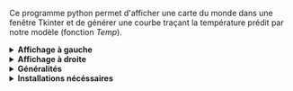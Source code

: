 Ce programme python permet d'afficher une carte du monde dans une fenêtre Tkinter et de générer une courbe traçant la température prédit par notre modèle (fonction *Temp*).

<details>
<summary> <b>Affichage à gauche  </b></summary>
On colorie la carte du monde avec le code couleur correspondant aux approximations très simplifiées de la capacité calorifique que nous avons faites des différents types de terrains du globe.
Une estimation de l’albédo a aussi été effectuée pour chaque zone, en fonction de sa latitude et de sa longitude; cela est basé sur un pavage fait de moyennes des valeurs de la NASA.
</details>

<details>
<summary>  <b>Affichage à droite</b> </summary>
Le graphique de la température est généré à partir de la fonction *Temp* dans le fichier *Code_avec_appel_biblio.py*. Pour générer un graphique il faut cliquer sur un endroit sur la carte à gauche pour qu'il prenne les valeurs de longitude et latitude renvoyées par cette action et les rentre ensuite dans la fonction *Temp*. Puis, le graphique est affiché à gauche de manière que l'on puisse zoomer et se déplacer sur la courbe. 
</details>

<details>
<summary>  <b>Généralités</b> </summary>
Durée de fonctionnement : Actuellement le programme se déroule sur un an, pour modifier cela il faut modifier les lignes 31, 32 et 40 en remplançant 365 par le nombre de jours de simulation désiré.
</details>

<details>
<summary>  <b>Installations nécéssaires</b> </summary>
pip install: pandas, requests, cartopy
</details>

